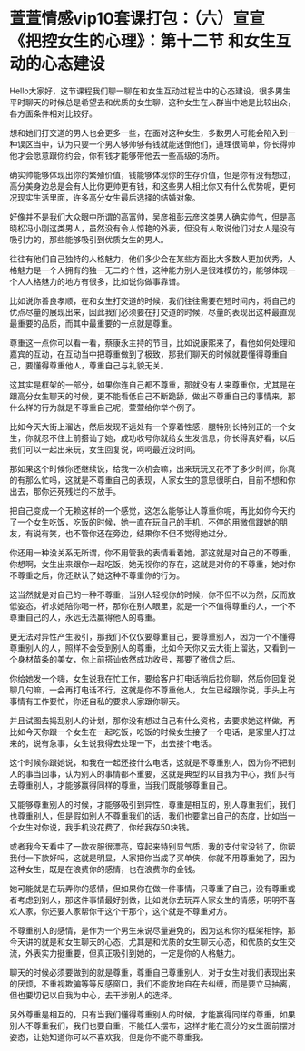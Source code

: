 # 萱萱情感vip10套课打包：（六）宣宣《把控女生的心理》：第十二节 和女生互动的心态建设

Hello大家好，这节课程我们聊一聊在和女生互动过程当中的心态建设，很多男生平时聊天的时候总是希望去和优质的女生聊，这种女生在人群当中她是比较出众，各方面条件相对比较好。

想和她们打交道的男人也会更多一些，在面对这种女生，多数男人可能会陷入到一种误区当中，认为只要一个男人够帅够有钱就能迷倒他们，道理很简单，你长得帅他才会愿意跟你约会，你有钱才能够带他去一些高级的场所。

确实帅能够体现出你的繁殖价值，钱能够体现你的生存价值，但是你有没有想过，高分美身边总是会有人比你更帅更有钱，和这些男人相比你又有什么优势呢，更何况现实生活里面，许多高分女生最后选择的结婚对象。

好像并不是我们大众眼中所谓的高富帅，吴彦祖彭云彦这类男人确实帅气，但是高晓松冯小刚这类男人，虽然没有令人惊艳的外表，但没有人敢说他们对女人是没有吸引力的，那些能够吸引到优质女生的男人。

往往有他们自己独特的人格魅力，他们多少会在某些方面比大多数人更加优秀，人格魅力是一个人拥有的独一无二的个性，这种能力别人是很难模仿的，能够体现一个人人格魅力的地方有很多，比如说你做事靠谱。

比如说你善良孝顺，在和女生打交道的时候，我们往往需要在短时间内，将自己的优点尽量的展现出来，因此我们必须要在打交道的时候，尽量的表现出这种最直观最重要的品质，而其中最重要的一点就是尊重。

尊重这一点你可以看一看，蔡康永主持的节目，比如说康熙来了，看他如何处理和嘉宾的互动，在互动当中把尊重做到了极致，那我们聊天的时候就要懂得尊重自己，要懂得尊重他人，尊重自己与礼貌无关。

这其实是框架的一部分，如果你连自己都不尊重，那就没有人来尊重你，尤其是在跟高分女生聊天的时候，更不能看低自己不断跪舔，做出不尊重自己的事情来，那什么样的行为就是不尊重自己呢，萱萱给你举个例子。

比如今天大街上溜达，然后发现不远处有一个穿着性感，腿特别长特别正的一个女生，你就忍不住上前搭讪了她，成功收号你就给女生发信息，你长得真好看，以后我们可以一起出来玩，女生回复说，呵呵最近没时间。

那如果这个时候你还继续说，给我一次机会嘛，出来玩玩又花不了多少时间，你真的有那么忙吗，这就是不尊重自己的表现，人家女生的意思很明白，目前不想和你出去，那你还死残烂的不放手。

把自己变成一个无赖这样的一个感觉，这怎么能够让人尊重你呢，再比如你今天约了一个女生吃饭，吃饭的时候，她一直在玩自己的手机，不停的用微信跟她的朋友，有说有笑，也不管你还在旁边，结果你不但不觉得她过分。

你还用一种没关系无所谓，你不用管我的表情看着她，那这就是对自己的不尊重，你想啊，女生出来跟你一起吃饭，她无视你的存在，这就是对你的不尊重，她对你不尊重之后，你还默认了她这种不尊重你的行为。

这当然就是对自己的一种不尊重，当别人轻视你的时候，你不但不以为然，反而放低姿态，祈求她陪你喝一杯，那你在别人眼里，就是一个不值得尊重的人，一个不尊重自己的人，永远无法赢得他人的尊重。

更无法对异性产生吸引，那我们不仅仅要尊重自己，要尊重别人，因为一个不懂得尊重别人的人，照样不会受到别人的尊重，比如今天你又去大街上溜达，又看到一个身材苗条的美女，你上前搭讪依然成功收号，那要了微信之后。

你给她发一个嗨，女生说我在忙工作，要给客户打电话稍后找你聊，然后你回复说聊几句嘛，一会再打电话不行，这就是你不尊重他人，女生已经跟你说，手头上有事情有工作要忙，你还自私的要求人家跟你聊天。

并且试图去捣乱别人的计划，那你没有想过自己有什么资格，去要求她这样做，再比如今天你跟一个女生在一起吃饭，吃饭的时候女生接了一个电话，是家里人打过来的，说有急事，女生说我得去处理一下，出去接个电话。

这个时候你跟她说，和我在一起还接什么电话，这就是不尊重别人，因为你不把别人的事当回事，认为别人的事情都不重要，这就是典型的以自我为中心，我们只有去尊重别人，才能够赢得同样的尊重，当我们既能够尊重自己。

又能够尊重别人的时候，才能够吸引到异性，尊重是相互的，别人尊重我们，我们也尊重别人，但是假如别人不尊重我们的话，我们也要拿出自己的态度，比如当一个女生对你说，我手机没花费了，你给我存50块钱。

或者我今天看中了一款衣服很漂亮，穿起来特别显气质，我的支付宝没钱了，你帮我付一下款好吗，这就是明显，人家把你当成了买单侠，你就不用尊重她了，因为这种女生，既是在浪费你的感情，也在浪费你的金钱。

她可能就是在玩弄你的感情，但如果你在做一件事情，只尊重了自己，没有尊重或者考虑到别人，那这件事情最好别做，比如说你去玩弄人家女生的情感，明明不喜欢人家，你还要人家帮你干这个干那个，这个就是不尊重对方。

不尊重别人的感情，是作为一个男生来说尽量避免的，因为这和你的框架相悖，那今天讲的就是和女生聊天的心态，尤其是和优质的女生聊天心态，和优质的女生交流，外表实力挺重要，但真正吸引到她的，一定是你的人格魅力。

聊天的时候必须要做到的就是尊重，尊重自己尊重别人，对于女生对我们表现出来的厌烦，不重视欺骗等等反感窗口，我们不能放地自在去纠缠，而是要立马抽离，但也要切记以自我为中心，去干涉别人的选择。

另外尊重是相互的，只有当我们懂得尊重别人的时候，才能赢得同样的尊重，如果别人不尊重我们，我们也要自重，不能任人摆布，这样才能在高分的女生面前摆对姿态，让她知道你可以不喜欢我，但是你不能不尊重我。

